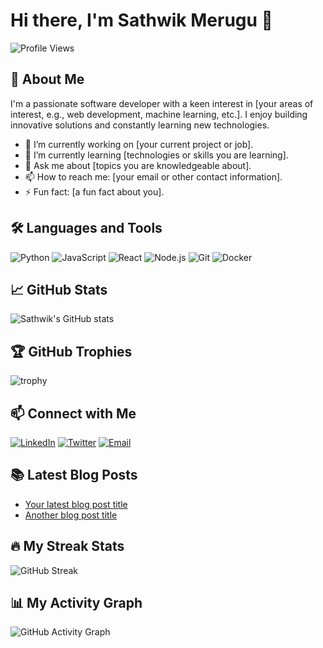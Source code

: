 # Hi there, I'm Sathwik Merugu 👋

![Profile Views](https://komarev.com/ghpvc/?username=sathwikmerugu45&color=blueviolet)

## 🚀 About Me

I'm a passionate software developer with a keen interest in [your areas of interest, e.g., web development, machine learning, etc.]. I enjoy building innovative solutions and constantly learning new technologies.

- 🔭 I’m currently working on [your current project or job].
- 🌱 I’m currently learning [technologies or skills you are learning].
- 💬 Ask me about [topics you are knowledgeable about].
- 📫 How to reach me: [your email or other contact information].
- ⚡ Fun fact: [a fun fact about you].

## 🛠️ Languages and Tools

![Python](https://img.shields.io/badge/-Python-333?style=flat&logo=python)
![JavaScript](https://img.shields.io/badge/-JavaScript-333?style=flat&logo=javascript)
![React](https://img.shields.io/badge/-React-333?style=flat&logo=react)
![Node.js](https://img.shields.io/badge/-Node.js-333?style=flat&logo=node.js)
![Git](https://img.shields.io/badge/-Git-333?style=flat&logo=git)
![Docker](https://img.shields.io/badge/-Docker-333?style=flat&logo=docker)

## 📈 GitHub Stats

![Sathwik's GitHub stats](https://github-readme-stats.vercel.app/api?username=sathwikmerugu45&show_icons=true&theme=radical)

## 🏆 GitHub Trophies

![trophy](https://github-profile-trophy.vercel.app/?username=sathwikmerugu45&theme=onedark)

## 📫 Connect with Me

[![LinkedIn](https://img.shields.io/badge/-LinkedIn-0077B5?style=flat&logo=linkedin&logoColor=white)](https://linkedin.com/in/your-linkedin-profile)
[![Twitter](https://img.shields.io/badge/-Twitter-1DA1F2?style=flat&logo=twitter&logoColor=white)](https://twitter.com/your-twitter-handle)
[![Email](https://img.shields.io/badge/-Email-D14836?style=flat&logo=gmail&logoColor=white)](mailto:your-email@example.com)

## 📚 Latest Blog Posts

<!-- BLOG-POST-LIST:START -->
- [Your latest blog post title](your-blog-post-link)
- [Another blog post title](another-blog-post-link)
<!-- BLOG-POST-LIST:END -->

<!-- BLOG-POST-LIST:START (use GitHub Actions to automate the blog post list update) -->
<!-- BLOG-POST-LIST:END -->

## 🔥 My Streak Stats

![GitHub Streak](https://github-readme-streak-stats.herokuapp.com/?user=sathwikmerugu45&theme=radical)

## 📊 My Activity Graph

![GitHub Activity Graph](https://activity-graph.herokuapp.com/graph?username=sathwikmerugu45&theme=github)
